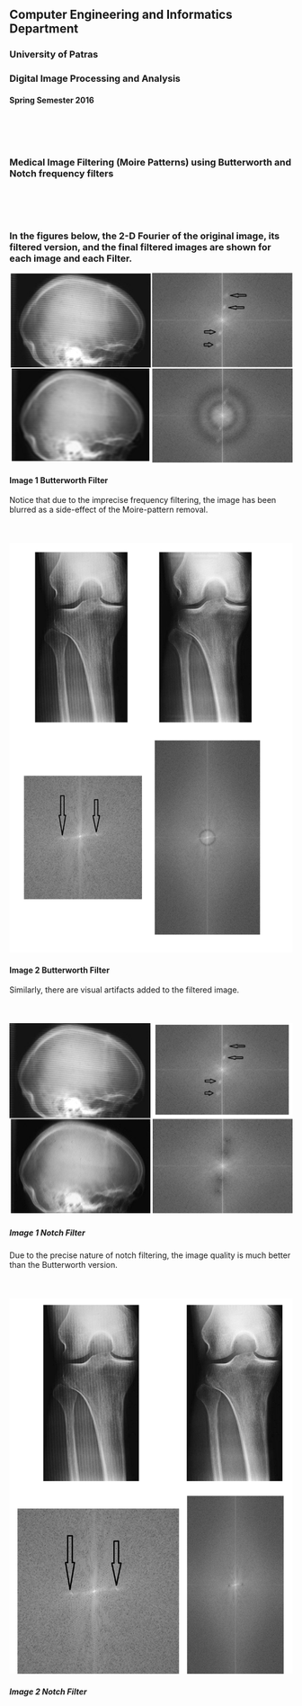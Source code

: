 ## Computer Engineering and Informatics Department  
### University of Patras  
### Digital Image Processing and Analysis  
#### Spring Semester 2016  
&nbsp;  
&nbsp;  
&nbsp;  
### Medical Image Filtering (Moire Patterns) using Butterworth and Notch frequency filters
&nbsp;  
&nbsp;  
&nbsp;  
### In the figures below, the 2-D Fourier of the original image, its filtered version, and the final filtered images are shown for each image and each Filter.  
![alt text](https://github.com/GiTilemac/GiTil_ComputerVision/blob/master/ImageFrequencyFilter_demo/images/1_1_images.png "Image 1 Butterworth Filter")  
#### Image 1 Butterworth Filter  
Notice that due to the imprecise frequency filtering, the image has been blurred as a side-effect of the Moire-pattern removal.  
&nbsp;  
&nbsp;  
&nbsp;  
![alt text](https://github.com/GiTilemac/GiTil_ComputerVision/blob/master/ImageFrequencyFilter_demo/images/1_2_images.png "Image 2 Butterworth Filter")  
 #### Image 2 Butterworth Filter  
Similarly, there are visual artifacts added to the filtered image.  
&nbsp;  
&nbsp;  
&nbsp;  
![alt text](https://github.com/GiTilemac/GiTil_ComputerVision/blob/master/ImageFrequencyFilter_demo/images/2_1_images.png "Image 1 Notch Filter")  
##### Image 1 Notch Filter  
Due to the precise nature of notch filtering, the image quality is much better than the Butterworth version.  
&nbsp;  
&nbsp;  
&nbsp;  
![alt text](https://github.com/GiTilemac/GiTil_ComputerVision/blob/master/ImageFrequencyFilter_demo/images/2_2_images.png "Image 2 Notch Filter")  
##### Image 2 Notch Filter  
